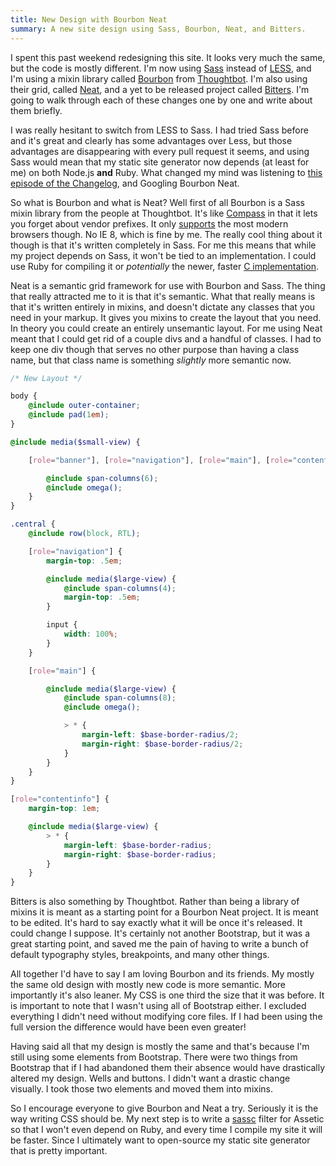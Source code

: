```yaml
---
title: New Design with Bourbon Neat
summary: A new site design using Sass, Bourbon, Neat, and Bitters.
---
```

I spent this past weekend redesigning this site. It looks very much the same, but the code is mostly different. I'm now using [Sass][sass] instead of [LESS][less], and I'm using a mixin library called [Bourbon][bourbon] from [Thoughtbot][thoughtbot]. I'm also using their grid, called [Neat][neat], and a yet to be released project called [Bitters][bitters]. I'm going to walk through each of these changes one by one and write about them briefly.

I was really hesitant to switch from LESS to Sass. I had tried Sass before and it's great and clearly has some advantages over Less, but those advantages are disappearing with every pull request it seems, and using Sass would mean that my static site generator now depends (at least for me) on both Node.js **and** Ruby. What changed my mind was listening to [this episode of the Changelog][podcast], and Googling Bourbon Neat.

So what is Bourbon and what is Neat? Well first of all Bourbon is a Sass mixin library from the people at Thoughtbot. It's like [Compass][compass] in that it lets you forget about vendor prefixes. It only [supports][support] the most modern browsers though. No IE 8, which is fine by me. The really cool thing about it though is that it's written completely in Sass. For me this means that while my project depends on Sass, it won't be tied to an implementation. I could use Ruby for compiling it or _potentially_ the newer, faster [C implementation][faster].

Neat is a semantic grid framework for use with Bourbon and Sass. The thing that really attracted me to it is that it's semantic. What that really means is that it's written entirely in mixins, and doesn't dictate any classes that you need in your markup. It gives you mixins to create the layout that you need. In theory you could create an entirely unsemantic layout. For me using Neat meant that I could get rid of a couple divs and a handful of classes. I had to keep one div though that serves no other purpose than having a class name, but that class name is something *slightly* more semantic now.

```scss
/* New Layout */

body {
    @include outer-container;
    @include pad(1em);
}

@include media($small-view) {

    [role="banner"], [role="navigation"], [role="main"], [role="contentinfo"] {

        @include span-columns(6);
        @include omega();
    }
}

.central {
    @include row(block, RTL);

    [role="navigation"] {
        margin-top: .5em;

        @include media($large-view) {
            @include span-columns(4);
            margin-top: .5em;
        }

        input {
            width: 100%;
        }
    }

    [role="main"] {

        @include media($large-view) {
            @include span-columns(8);
            @include omega();

            > * {
                margin-left: $base-border-radius/2;
                margin-right: $base-border-radius/2;
            }
        }
    }
}

[role="contentinfo"] {
    margin-top: 1em;

    @include media($large-view) {
        > * {
            margin-left: $base-border-radius;
            margin-right: $base-border-radius;
        }
    }
}
```

Bitters is also something by Thoughtbot. Rather than being a library of mixins it is meant as a starting point for a Bourbon Neat project. It is meant to be edited. It's hard to say exactly what it will be once it's released. It could change I suppose. It's certainly not another Bootstrap, but it was a great starting point, and saved me the pain of having to write a bunch of default typography styles, breakpoints, and many other things.

All together I'd have to say I am loving Bourbon and its friends. My mostly the same old design with mostly new code is more semantic. More importantly it's also leaner. My CSS is one third the size that it was before. It is important to note that I wasn't using all of Bootstrap either. I excluded everything I didn't need without modifying core files. If I had been using the full version the difference would have been even greater!

Having said all that my design is mostly the same and that's because I'm still using some elements from Bootstrap. There were two things from Bootstrap that if I had abandoned them their absence would have drastically altered my design. Wells and buttons. I didn't want a drastic change visually. I took those two elements and moved them into mixins.

So I encourage everyone to give Bourbon and Neat a try. Seriously it is the way writing CSS should be. My next step is to write a [sassc][sexy] filter for Assetic so that I won't even depend on Ruby, and every time I compile my site it will be faster. Since I ultimately want to open-source my static site generator that is pretty important.


[sass]: http://sass-lang.com/
[less]: http://lesscss.org/
[bourbon]: http://bourbon.io/
[thoughtbot]: http://www.thoughtbot.com/
[neat]: http://neat.bourbon.io/
[bitters]: https://github.com/thoughtbot/bitters
[podcast]: http://5by5.tv/changelog/93
[compass]: http://compass-style.org/
[support]: https://github.com/thoughtbot/bourbon/wiki/Browser-Support
[sexy]: https://github.com/hcatlin/sassc
[faster]: https://github.com/hcatlin/libsass
